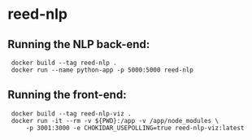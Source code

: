 # reed-nlp## Running the NLP back-end:     docker build --tag reed-nlp .      docker run --name python-app -p 5000:5000 reed-nlp## Running the front-end:     docker build --tag reed-nlp-viz .        docker run -it --rm -v ${PWD}:/app -v /app/node_modules \         -p 3001:3000 -e CHOKIDAR_USEPOLLING=true reed-nlp-viz:latest         